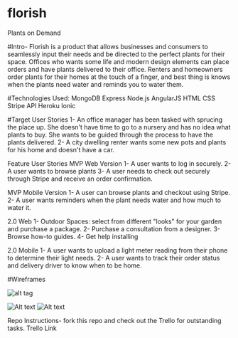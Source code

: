 # florish
Plants on Demand

#Intro-
Florish is a product that allows businesses and consumers to seamlessly input their needs and be directed to the perfect plants for their space. Offices who wants some life and modern design elements can place orders and have plants delivered to their office. Renters and homeowners order plants for their homes at the touch of a finger, and best thing is knows when the plants need water and reminds you to water them.

#Technologies Used:
MongoDB
Express
Node.js
AngularJS
HTML
CSS
Stripe API
Heroku
Ionic

#Target User Stories
1- An office manager has been tasked with sprucing the place up. She doesn't have time to go to a nursery and has no idea what plants to buy. She wants to be guided through the process to have the plants delivered.
2- A city dwelling renter wants some new pots and plants for his home and doesn't have a car.

Feature User Stories
MVP Web Version
1- A user wants to log in securely.
2- A user wants to browse plants
3- A user needs to check out securely through Stripe and receive an order confirmation.

MVP Mobile Version
1- A user can browse plants and checkout using Stripe.
2- A user wants reminders when the plant needs water and how much to water it.

2.0 Web
1- Outdoor Spaces: select from different "looks" for your garden and purchase a package.
2- Purchase a consultation from a designer.
3- Browse how-to guides.
4- Get help installing

2.0 Mobile
1- A user wants to upload a light meter reading from their phone to determine their light needs.
2- A user wants to track their order status and delivery driver to know when to be home.

#Wireframes

![alt tag](https://github.com/veronicasykes/florish/blob/master/public/static_assets/DecisionPage.jpg)

![Alt text](/static_assets/Florish.png?raw=true "Optional Title")
![Alt text](/static_assets/light_Page.png?raw=true "Optional Title")


Repo Instructions- fork this repo and check out the Trello for outstanding tasks.
Trello Link
